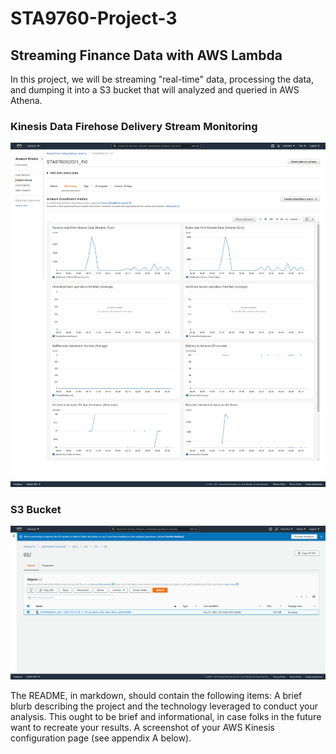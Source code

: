 # STA9760-Project-3
## Streaming Finance Data with AWS Lambda
In this project, we will be streaming "real-time" data, processing the data, and dumping it into a S3 bucket that will analyzed and queried in AWS Athena.


### Kinesis Data Firehose Delivery Stream Monitoring
![cluster_iamge](assets/kinesis_config.png)

### S3 Bucket
![cluster_iamge](assets/screenshot_of_s3_bucket.png)

The README, in markdown, should contain the following items:
A brief blurb describing the project and the technology leveraged to conduct your analysis. This ought to be brief and informational, in case folks in the future want to recreate your results.
A screenshot of your AWS Kinesis configuration page (see appendix A below).
